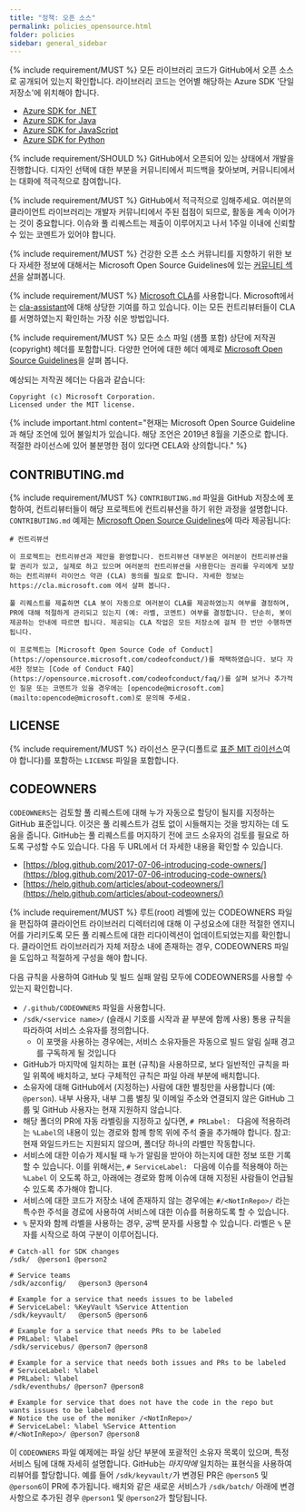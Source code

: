 ```yaml
---
title: "정책: 오픈 소스"
permalink: policies_opensource.html
folder: policies
sidebar: general_sidebar
---
```


{% include requirement/MUST %} 모든 라이브러리 코드가 GitHub에서 오픈 소스로 공개되어 있는지 확인합니다. 라이브러리 코드는 언어별 해당하는 Azure SDK '단일 저장소'에 위치해야 합니다.

* [Azure SDK for .NET](https://github.com/Azure/azure-sdk-for-net)
* [Azure SDK for Java](https://github.com/Azure/azure-sdk-for-java)
* [Azure SDK for JavaScript](https://github.com/Azure/azure-sdk-for-js)
* [Azure SDK for Python](https://github.com/Azure/azure-sdk-for-python)

{% include requirement/SHOULD %} GitHub에서 오픈되어 있는 상태에서 개발을 진행합니다. 디자인 선택에 대한 부분을 커뮤니티에서 피드백을 찾아보며, 커뮤니티에서는 대화에 적극적으로 참여합니다.

{% include requirement/MUST %} GitHub에서 적극적으로 임해주세요. 여러분의 클라이언트 라이브러리는 개발자 커뮤니티에서 주된 접점이 되므로, 활동을 계속 이어가는 것이 중요합니다. 이슈와 풀 리퀘스트는 제출이 이루어지고 나서 1주일 이내에 신뢰할 수 있는 코멘트가 있어야 합니다.

{% include requirement/MUST %} 건강한 오픈 소스 커뮤니티를 지향하기 위한 보다 자세한 정보에 대해서는 Microsoft Open Source Guidelines에 있는 [커뮤니티 섹션](https://docs.opensource.microsoft.com/releasing/foster-your-community.html)을 살펴봅니다.

{% include requirement/MUST %} [Microsoft CLA](https://cla.opensource.microsoft.com/)를 사용합니다. Microsoft에서는 [cla-assistant](https://cla-assistant.io/)에 대해 상당한 기여를 하고 있습니다. 이는 모든 컨트리뷰터들이 CLA를 서명하였는지 확인하는 가장 쉬운 방법입니다.

{% include requirement/MUST %} 모든 소스 파일 (샘플 포함) 상단에 저작권(copyright) 헤더를 포함합니다. 다양한 언어에 대한 헤더 예제로 [Microsoft Open Source Guidelines](https://docs.opensource.microsoft.com/releasing/copyright-headers.html)을 살펴 봅니다.

예상되는 저작권 헤더는 다음과 같습니다:

```fundamental
Copyright (c) Microsoft Corporation.
Licensed under the MIT license.
```

{% include important.html content="현재는 Microsoft Open Source Guideline과 해당 조언에 있어 불일치가 있습니다. 해당 조언은 2019년 8월을 기준으로 합니다. 적절한 라이선스에 있어 불분명한 점이 있다면 CELA와 상의합니다." %}

## CONTRIBUTING.md

{% include requirement/MUST %} `CONTRIBUTING.md` 파일을 GitHub 저장소에 포함하여, 컨트리뷰터들이 해당 프로젝트에 컨트리뷰션을 하기 위한 과정을 설명합니다. `CONTRIBUTING.md` 예제는 [Microsoft Open Source Guidelines](https://docs.opensource.microsoft.com/releasing/overview.html)에 따라 제공됩니다:

```
# 컨트리뷰션

이 프로젝트는 컨트리뷰션과 제안을 환영합니다. 컨트리뷰션 대부분은 여러분이 컨트리뷰션을 할 권리가 있고, 실제로 하고 있으며 여러분의 컨트리뷰션을 사용한다는 권리를 우리에게 보장하는 컨트리뷰터 라이언스 약관 (CLA) 동의를 필요로 합니다. 자세한 정보는 https://cla.microsoft.com 에서 살펴 봅니다.

풀 리퀘스트를 제출하면 CLA 봇이 자동으로 여러분이 CLA를 제공하였는지 여부를 결정하며, PR에 대해 적절하게 관리되고 있는지 (예: 라벨, 코멘트) 여부를 결정합니다. 단순히, 봇이 제공하는 안내에 따르면 됩니다. 제공되는 CLA 작업은 모든 저장소에 걸쳐 한 번만 수행하면 됩니다.

이 프로젝트는 [Microsoft Open Source Code of Conduct](https://opensource.microsoft.com/codeofconduct/)를 채택하였습니다. 보다 자세한 정보는 [Code of Conduct FAQ](https://opensource.microsoft.com/codeofconduct/faq/)를 살펴 보거나 추가적인 질문 또는 코멘트가 있을 경우에는 [opencode@microsoft.com](mailto:opencode@microsoft.com)로 문의해 주세요.
```

## LICENSE

{% include requirement/MUST %} 라이선스 문구(디폴트로 [표준 MIT 라이선스](https://docs.opensource.microsoft.com/releasing/overview.html#license-files)여야 합니다)를 포함하는 `LICENSE` 파일을 포함합니다.

## CODEOWNERS

`CODEOWNERS`는 검토할 풀 리퀘스트에 대해 누가 자동으로 할당이 될지를 지정하는 GitHub 표준입니다. 이것은 풀 리퀘스트가 검토 없이 시들해지는 것을 방지하는 데 도움을 줍니다. GitHub는 풀 리퀘스트를 머지하기 전에 코드 소유자의 검토를 필요로 하도록 구성할 수도 있습니다. 다음 두 URL에서 더 자세한 내용을 확인할 수 있습니다.

- [https://blog.github.com/2017-07-06-introducing-code-owners/](https://blog.github.com/2017-07-06-introducing-code-owners/)
- [https://help.github.com/articles/about-codeowners/](https://help.github.com/articles/about-codeowners/)

{% include requirement/MUST %} 루트(root) 레벨에 있는 CODEOWNERS 파일을 편집하여 클라이언트 라이브러리 디렉터리에 대해 이 구성요소에 대한 적절한 엔지니어를 가리키도록 모든 풀 리퀘스트에 대한 리다이렉션이 업데이트되었는지를 확인합니다. 클라이언트 라이브러리가 자체 저장소 내에 존재하는 경우, CODEOWNERS 파일을 도입하고 적절하게 구성을 해야 합니다.

다음 규칙을 사용하여 GitHub 및 빌드 실패 알림 모두에 CODEOWNERS를 사용할 수 있는지 확인합니다.

* `/.github/CODEOWNERS` 파일을 사용합니다.
* `/sdk/<service name>/` (슬래시 기호를 시작과 끝 부분에 함께 사용) 통용 규칙을 따라하여 서비스 소유자를 정의합니다.
  * 이 포맷을 사용하는 경우에는, 서비스 소유자들은 자동으로 빌드 알림 실패 경고를 구독하게 될 것입니다
* GitHub가 마지막에 일치하는 표현 (규칙)을 사용하므로, 보다 일반적인 규칙을 파일 위쪽에 배치하고, 보다 구체적인 규칙은 파일 아래 부분에 배치합니다.
* 소유자에 대해 GitHub에서 (지정하는) 사람에 대한 별칭만을 사용합니다 (예: `@person`). 내부 사용자, 내부 그룹 별칭 및 이메일 주소와 연결되지 않은 GitHub 그룹 및 GitHub 사용자는 현재 지원하지 않습니다.
* 해당 폴더의 PR에 자동 라벨링을 지정하고 싶다면,  `# PRLabel: ` 다음에 적용하려는 `%Label`의 내용이 있는 경로와 함께 항목 위에 주석 줄을 추가해야 합니다. 참고: 현재 와일드카드는 지원되지 않으며, 폴더당 하나의 라벨만 작동합니다. 
* 서비스에 대한 이슈가 제시될 때 누가 알림을 받아야 하는지에 대한 정보 또한 기록할 수 있습니다. 이를 위해서는, `# ServiceLabel: ` 다음에 이슈를 적용해야 하는 `%Label` 이 오도록 하고, 아래에는 경로와 함께 이슈에 대해 지정된 사람들이 언급될 수 있도록 추가해야 합니다.
* 서비스에 대한 코드가 저장소 내에 존재하지 않는 경우에는 `#/<NotInRepo>/` 라는 특수한 주석을 경로에 사용하여 서비스에 대한 이슈를 허용하도록 할 수 있습니다.
* `%` 문자와 함께 라벨을 사용하는 경우, 공백 문자를 사용할 수 있습니다. 라벨은 `%` 문자를 시작으로 하여 구분이 이루어집니다.

```gitignore
# Catch-all for SDK changes
/sdk/  @person1 @person2

# Service teams
/sdk/azconfig/   @person3 @person4

# Example for a service that needs issues to be labeled
# ServiceLabel: %KeyVault %Service Attention
/sdk/keyvault/   @person5 @person6

# Example for a service that needs PRs to be labeled
# PRLabel: %label
/sdk/servicebus/ @person7 @person8

# Example for a service that needs both issues and PRs to be labeled
# ServiceLabel: %label
# PRLabel: %label
/sdk/eventhubs/ @person7 @person8

# Example for service that does not have the code in the repo but wants issues to be labeled
# Notice the use of the moniker /<NotInRepo>/
# ServiceLabel: %label %Service Attention
#/<NotInRepo>/ @person7 @person8

```

이 `CODEOWNERS` 파일 예제에는 파일 상단 부분에 포괄적인 소유자 목록이 있으며, 특정 서비스 팀에 대해 자세히 설명합니다. GitHub는 *마지막에* 일치하는 표현식을 사용하여 리뷰어를 할당합니다. 예를 들어 `/sdk/keyvault/`가 변경된 PR은 `@person5` 및 `@person6`이 PR에 추가됩니다. 배치와 같은 새로운 서비스가 `/sdk/batch/` 아래에 변경 사항으로 추가된 경우 `@person1` 및 `@person2`가 할당됩니다.
